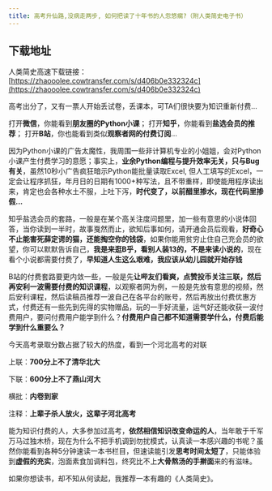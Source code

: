 ```yaml
---
title: 高考升仙路,没病走两步, 如何把读了十年书的人忽悠瘸?（附人类简史电子书）
---
```


## 下载地址

人类简史高速下载链接：[https://zhaooolee.cowtransfer.com/s/d406b0e332324c](https://zhaooolee.cowtransfer.com/s/d406b0e332324c)


高考出分了，又有一票人开始丢试卷，丢课本，可TA们很快要为知识重新付费...

打开**微信**，你能看到**朋友圈的Python小课**；
打开**知乎**，你能看到**盐选会员的推荐**；
打开**B站**，你也能看到类似**观察者网的付费订阅**...

因为Python小课的广告太魔性，我周围一些非计算机专业的小姐姐，会对Python小课产生付费学习的意愿；事实上，**业余Python编程与提升效率无关，只与Bug有关**，虽然10秒小广告疯狂暗示Python能批量读取Excel, 但人工填写的Excel，一定会让程序抓狂，年月日的日期有1000+种写法，且不带重样，即使能用程序读出来，肯定也会各种水土不服，上吐下泻，**时代变了，以前醋里掺水，现在代码里掺假...**

知乎盐选会员的套路，一般是在某个高关注度问题里，加一些有意思的小说体回答，当你读到一半时，故事戛然而止，欲知后事如何，请开通会员后观看，**好奇心不止能害死薛定谔的猫，还能掏空你的钱袋**，如果你能用贫穷止住自己充会员的欲望，你可以默默告诉自己，**我是来逛B乎，看别人装13的，不是来读小说的**，现在看个小说都需要付费了，**早知道人生这么艰难，我应该从幼儿园就开始存钱**

B站的付费套路要更内敛一些，一般是先**让哔友们看爽，点赞投币关注三联，然后再安利一波需要付费的知识课程**，以观察者网为例，一般是先放有意思的视频，然后安利课程，然后读稿员推荐一波自己在各平台的账号，然后再放出付费优惠方式，付费还有一些先到先得的实物赠品，玩的一手好流量，运气好还能收获一波付费用户，要问付费用户能学到什么？**付费用户自己都不知道需要学什么，付费后能学到什么重要么？**

今天高考录取分数占据了较大的热度，看到一个河北高考的对联

上联：**700分上不了清华北大**

下联：**600分上不了燕山河大**

横批：**内卷到家**

注释：**上辈子杀人放火，这辈子河北高考**


能为知识付费的人，大多参加过高考，**依然相信知识改变命运的人**，当年敢于千军万马过独木桥，现在为什么不把手机调到勿扰模式，认真读一本感兴趣的书呢？虽然你能看到各种5分钟速读一本书栏目，但速读能引发**思考时间太短了**，只能体验到**虚假的充实**，泡面素食加调料包，终究比不上**大骨熬汤的手擀面**来的有滋味。

如果你想读书，却不知从何读起，我推荐一本有趣的《人类简史》。




